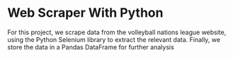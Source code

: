 # Web Scraper With Python

For this project, we scrape data from the volleyball nations league website, using the Python Selenium library to extract the relevant data. Finally, we store the data in a Pandas DataFrame for further analysis
